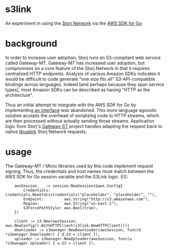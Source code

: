 # s3link
An experiment in using the [Storj Network](https://storj.io) via the [AWS SDK for Go](https://github.com/aws/aws-sdk-go/)

# background

In order to increase user adoption, Storj runs an S3-compliant web service called Gateway-MT.
Gateway-MT has increased user adoption, but compromises on a core feature of the Storj Network in that it requires centralized HTTP endpoints.
Analysis of various Amazon SDKs indicates it would be difficult to code generate "one size fits all" S3-API-compatible bindings across languages.
Indeed [and perhaps because they span service types], most Amazon SDKs can be described as having "HTTP as the architecture".

Thus an initial attempt to integrate with the AWS SDK for Go by implementing [an interface](https://github.com/aws/aws-sdk-go/blob/main/service/s3/s3iface/interface.go) was abandoned.  This more language agnostic solution accepts the overhead of serializing code to HTTP streams, which are then processed without actually sending those streams.  Application logic from Storj's [Gateway-ST](https://github.com/storj/gateway-st/) project handles adapting the request back to native [libuplink](https://github.com/storj/uplink) Storj Network requests.

# usage

The Gateway-MT / Minio libraries used by this code implement request signing.  Thus, the credentials and host names must match between the AWS SDK for Go session variable and the S3Link logic.  EG: 


		awsSession, _ := session.NewSession(&aws.Config{
			Credentials:      credentials.NewStaticCredentials("placeholder", "placeholder", ""),
			Endpoint:         aws.String("http://s3.amazonaws.com"),
			Region:           aws.String("us-east-1"),
			S3ForcePathStyle: aws.Bool(true),
		})

		client := s3.New(awsSession, aws.NewConfig().WithHTTPClient(s3link.NewHTTPClient()))
		downloader := s3manager.NewDownloader(awsSession, func(d *s3manager.Downloader) { d.S3 = client }),
		uploader := s3manager.NewUploader(awsSession, func(u *s3manager.Uploader) { u.S3 = client }),